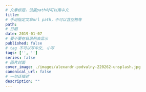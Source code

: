 ```yaml
---
# 文章标题，设置path时可以用中文
title:
# 手动指定文章url path，不可以含空格等
path:
# 日期
date: 2019-01-07
# 要不要在目录列表显示
published: false
# tag 不可以写中文, 小写
tags: ['', '']
series: false
# 图片封面
cover_image: ./images/alexandr-podvalny-220262-unsplash.jpg
canonical_url: false
# 一句话描述
description: ""
---
```

